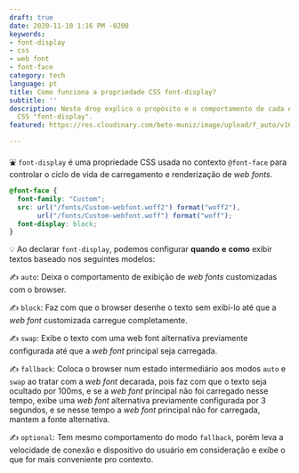```yaml
---
draft: true
date: 2020-11-10 1:16 PM -0200
keywords:
- font-display
- css
- web font
- font-face
category: tech
language: pt
title: Como funciona a propriedade CSS font-display?
subtitle: ''
description: Neste drop explico o propósito e o comportamento de cada estado da propriedade
  CSS "font-display".
featured: https://res.cloudinary.com/beto-muniz/image/upload/f_auto/v1605022831/1_jqy9ts.jpg

---
```

⛲️ `font-display` é uma propriedade CSS usada no contexto `@font-face` para controlar o ciclo de vida de carregamento e renderização de _web fonts_.

```css
@font-face {
  font-family: "Custom";
  src: url("/fonts/Custom-webfont.woff2") format("woff2"),
       url("/fonts/Custom-webfont.woff") format("woff");
  font-display: block;
}
```

💡 Ao declarar `font-display`, podemos configurar **quando** **e** **como** exibir textos baseado nos seguintes modelos:

✍️ `auto`: Deixa o comportamento de exibição de _web fonts_ customizadas com o browser.

✍️ `block`: Faz com que o browser desenhe o texto sem exibí-lo até que a _web font_ customizada carregue completamente.

✍️ `swap`: Exibe o texto com uma web font alternativa previamente configurada até que a _web font_ principal seja carregada.

✍️ `fallback`: Coloca o browser num estado intermediário aos modos `auto` e `swap` ao tratar com a _web font_ decarada, pois faz com que o texto seja ocultado por 100ms, e se a _web font_ principal não foi carregado nesse tempo, exibe uma _web font_ alternativa previamente configurada por 3 segundos, e se nesse tempo a _web font_ principal não for carregada, mantem a fonte alternativa.

✍️ `optional`: Tem mesmo comportamento do modo `fallback`, porém leva a velocidade de conexão e dispositivo do usuário em consideração e exibe o que for mais conveniente pro contexto.